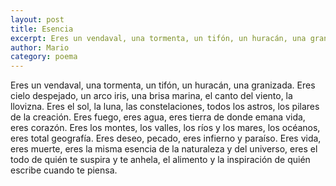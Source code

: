 ```yaml
---
layout: post
title: Esencia
excerpt: Eres un vendaval, una tormenta, un tifón, un huracán, una granizada. Eres cielo despejado, un arco iris, una brisa marina, el canto del viento, la llovizna. 
author: Mario
category: poema
---
```


Eres un vendaval, una tormenta, un tifón, un huracán, una granizada. Eres cielo despejado, un arco iris, una brisa marina, el canto del viento, la llovizna. Eres el sol, la luna, las constelaciones, todos los astros, los pilares de la creación. Eres fuego, eres agua, eres tierra de donde emana vida, eres corazón. Eres los montes, los valles, los ríos y los mares, los océanos, eres total geografía. Eres deseo, pecado, eres infierno y paraíso. Eres vida, eres muerte, eres la misma esencia de la naturaleza y del universo, eres el todo de quién te suspira y te anhela, el alimento y la inspiración de quién escribe cuando te piensa.  
